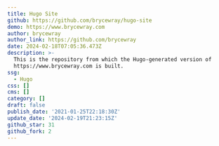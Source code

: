 ```yaml
---
title: Hugo Site
github: https://github.com/brycewray/hugo-site
demo: https://www.brycewray.com
author: brycewray
author_link: https://github.com/brycewray
date: 2024-02-18T07:05:36.473Z
description: >-
  This is the repository from which the Hugo-generated version of
  https://www.brycewray.com is built.
ssg:
  - Hugo
css: []
cms: []
category: []
draft: false
publish_date: '2021-01-25T22:18:30Z'
update_date: '2024-02-19T21:23:15Z'
github_star: 31
github_fork: 2
---
```

